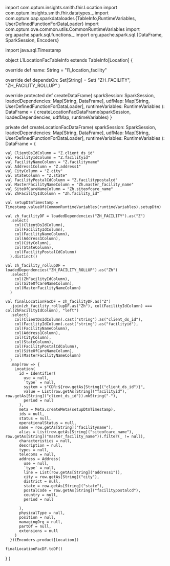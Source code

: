 import com.optum.insights.smith.fhir.Location
import com.optum.insights.smith.fhir.datatypes._
import com.optum.oap.sparkdataloader.{TableInfo,RuntimeVariables, UserDefinedFunctionForDataLoader}
import com.optum.ove.common.utils.CommonRuntimeVariables
import org.apache.spark.sql.functions._
import org.apache.spark.sql.{DataFrame, SparkSession, Encoders}

import java.sql.Timestamp

object L1LocationFacTableInfo extends TableInfo[Location] {

  override def name: String = "l1_location_facility"

  override def dependsOn: Set[String] = Set(
    "ZH_FACILITY",
    "ZH_FACILITY_ROLLUP"
  )

  override protected def createDataFrame(
                                          sparkSession: SparkSession,
                                          loadedDependencies: Map[String, DataFrame],
                                          udfMap: Map[String, UserDefinedFunctionForDataLoader],
                                          runtimeVariables: RuntimeVariables
                                        ): DataFrame = {
    createLocationFacDataFrame(sparkSession, loadedDependencies, udfMap, runtimeVariables)
  }

  private def createLocationFacDataFrame(
                                          sparkSession: SparkSession,
                                          loadedDependencies: Map[String, DataFrame],
                                          udfMap: Map[String, UserDefinedFunctionForDataLoader],
                                          runtimeVariables: RuntimeVariables
                                        ): DataFrame = {



    val ClientDsIdColumn = "Z.client_ds_id"
    val FacilityIdColumn = "Z.facilityid"
    val FacilityNameColumn = "Z.facilityname"
    val Address1Column = "Z.address1"
    val CityColumn = "Z.city"
    val StateColumn = "Z.state"
    val FacilityPostalCdColumn = "Z.facilitypostalcd"
    val MasterFacilityNameColumn = "Zh.master_facility_name"
    val SiteOfCareNameColumn = "Zh.siteofcare_name"
    val ZhFacilityIdColumn = "Zh.facility_id"

    val setupDtmTimestamp = Timestamp.valueOf(CommonRuntimeVariables(runtimeVariables).setupDtm)

    val zh_facilityDF = loadedDependencies("ZH_FACILITY").as("Z")
      .select(
        col(ClientDsIdColumn),
        col(FacilityIdColumn),
        col(FacilityNameColumn),
        col(Address1Column),
        col(CityColumn),
        col(StateColumn),
        col(FacilityPostalCdColumn)
      ).distinct()

    val zh_facility_rollupDF = loadedDependencies("ZH_FACILITY_ROLLUP").as("Zh")
      .select(
        col(ZhFacilityIdColumn),
        col(SiteOfCareNameColumn),
        col(MasterFacilityNameColumn)
      )

    val finalLocationFacDF = zh_facilityDF.as("Z")
      .join(zh_facility_rollupDF.as("Zh"), col(FacilityIdColumn) === col(ZhFacilityIdColumn), "left")
      .select(
        col(ClientDsIdColumn).cast("string").as("client_ds_id"),
        col(FacilityIdColumn).cast("string").as("facilityid"),
        col(FacilityNameColumn),
        col(Address1Column),
        col(CityColumn),
        col(StateColumn),
        col(FacilityPostalCdColumn),
        col(SiteOfCareNameColumn),
        col(MasterFacilityNameColumn)
      )
      .map(row => {
        Location(
          id = Identifier(
            use = null,
            `type` = null,
            system = s"CDR:${row.getAs[String]("client_ds_id")}",
            value = List(row.getAs[String]("facilityid"), row.getAs[String]("client_ds_id")).mkString("-"),
            period = null
          ),
          meta = Meta.createMeta(setupDtmTimestamp),
          ids = null,
          status = null,
          operationalStatus = null,
          name = row.getAs[String]("facilityname"),
          alias = List(row.getAs[String]("siteofcare_name"), row.getAs[String]("master_facility_name")).filter(_ != null),
          characteristics = null,
          description = null,
          types = null,
          telecoms = null,
          address = Address(
            use = null,
            `type` = null,
            line = List(row.getAs[String]("address1")),
            city = row.getAs[String]("city"),
            district = null,
            state = row.getAs[String]("state"),
            postalCode = row.getAs[String]("facilitypostalcd"),
            country = null,
            period = null

          ),
          physicalType = null,
          position = null,
          managingOrg = null,
          partOf = null,
          extensions = null
        )
      })(Encoders.product[Location])

    finalLocationFacDF.toDF()

  }
}
